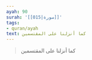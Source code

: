 ```yaml
---
ayah: 90
surah: '[[015|سورة]]'
tags:
- quran/ayah
text: كما أنزلنا على المقتسمين
---
```

> كما أنزلنا على المقتسمين
